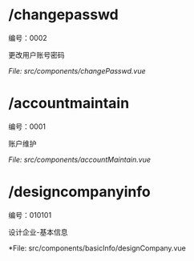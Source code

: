 
# /changepasswd
编号：0002

更改用户账号密码

*File: src/components/changePasswd.vue*

# /accountmaintain
编号：0001

账户维护

*File: src/components/accountMaintain.vue*

# /designcompanyinfo
编号：010101

设计企业-基本信息

*File: src/components/basicInfo/designCompany.vue
